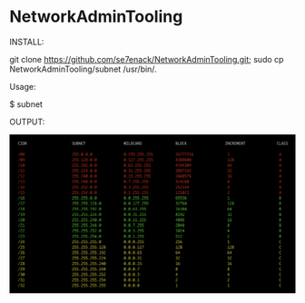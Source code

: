 # NetworkAdminTooling


INSTALL:

git clone https://github.com/se7enack/NetworkAdminTooling.git; sudo cp NetworkAdminTooling/subnet /usr/bin/.




Usage:

$ subnet



OUTPUT:

![Alt text](https://github.com/se7enack/NetworkAdminTooling/blob/main/ScreenShot.png?raw=true?raw=true "NetworkAdminTooling")

